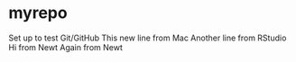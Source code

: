 # myrepo
Set up to test Git/GitHub 
This new line from Mac
Another line from RStudio
Hi from Newt
Again from Newt

